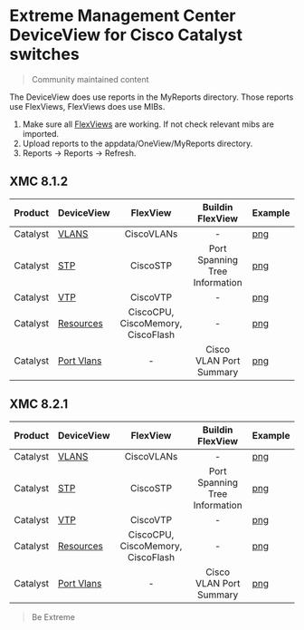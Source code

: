 # Extreme Management Center DeviceView for Cisco Catalyst switches
>Community maintained content

The DeviceView does use reports in the MyReports directory. Those reports use FlexViews, FlexViews does use MIBs.

1. Make sure all [FlexViews](../../FlexView/Cisco_Systems/README.md) are working. If not check relevant mibs are imported.
2. Upload reports to the appdata/OneView/MyReports directory.
3. Reports -> Reports -> Refresh.

## XMC 8.1.2

| Product  | DeviceView   | FlexView   | Buildin FlexView | Example   |
| -------- | ------------ |:----------:|:----------------:| --------- |
| Catalyst |[VLANS](xml/DeviceViewCiscoVlans.xml)|CiscoVLANs| - |[png](sample/VLANs.png)|
| Catalyst |[STP](xml/DeviceViewCiscoStp.xml)|CiscoSTP|Port Spanning Tree Information|[png](sample/STP.png)|
| Catalyst |[VTP](xml/DeviceViewCiscoVtp.xml)|CiscoVTP| - |[png](sample/VTP.png)|
| Catalyst |[Resources](xml/DeviceViewCiscoResources.xml)|CiscoCPU, CiscoMemory, CiscoFlash| - |[png](sample/Resources.png)|
| Catalyst |[Port Vlans](xml/DeviceViewCiscoPortVlans.xml)| - |Cisco VLAN Port Summary|[png](sample/PortVlans.png)|

## XMC 8.2.1

| Product  | DeviceView   | FlexView   | Buildin FlexView | Example   |
| -------- | ------------ |:----------:|:----------------:| --------- |
| Catalyst |[VLANS](xml/DeviceViewCatalystVlans.xml)|CiscoVLANs| - |[png](sample/VLANs.png)|
| Catalyst |[STP](xml/DeviceViewCatalystStp.xml)|CiscoSTP|Port Spanning Tree Information|[png](sample/STP.png)|
| Catalyst |[VTP](xml/DeviceViewCatalystVtp.xml)|CiscoVTP| - |[png](sample/VTP.png)|
| Catalyst |[Resources](xml/DeviceViewCatalystResources.xml)|CiscoCPU, CiscoMemory, CiscoFlash| - |[png](sample/Resources.png)|
| Catalyst |[Port Vlans](xml/DeviceViewCatalystPortVlans.xml)| - |Cisco VLAN Port Summary|[png](sample/PortVlans.png)|

>Be Extreme